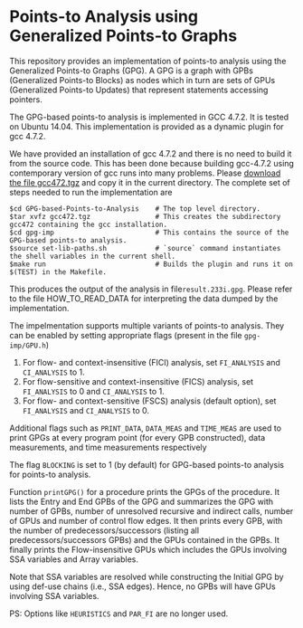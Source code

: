 Points-to Analysis using Generalized Points-to Graphs
======================================================
This repository provides an implementation of points-to analysis using the Generalized Points-to Graphs (GPG). A GPG is a graph with GPBs (Generalized Points-to Blocks) as nodes which in turn are sets of GPUs (Generalized Points-to Updates) that represent statements accessing pointers.

The GPG-based points-to analysis is implemented in GCC 4.7.2. It is tested on Ubuntu 14.04. This implementation is provided as a dynamic plugin for gcc 4.7.2.

We have provided an installation of gcc 4.7.2 and there is no need to build it from the source code. This has been done because building gcc-4.7.2 using contemporary version of gcc runs into many problems. Please [download the file gcc472.tgz](https://tinyurl.com/y3l3aeek) and copy it in the current directory. The complete set of steps needed to run the implementation are

    $cd GPG-based-Points-to-Analysis    # The top level directory.
    $tar xvfz gcc472.tgz                # This creates the subdirectory gcc472 containing the gcc installation.
    $cd gpg-imp                         # This contains the source of the GPG-based points-to analysis.
    $source set-lib-paths.sh            # `source` command instantiates the shell variables in the current shell.
    $make run                           # Builds the plugin and runs it on $(TEST) in the Makefile.
    

This produces the output of the analysis in file`result.233i.gpg`. Please refer to the file HOW_TO_READ_DATA for interpreting the data dumped by the implementation.

The impelmentation supports multiple variants of points-to analysis. They can be enabled by setting appropriate flags (present in the file `gpg-imp/GPU.h`)

1. For flow- and context-insensitive (FICI) analysis, set `FI_ANALYSIS` and `CI_ANALYSIS` to 1.
2. For flow-sensitive and context-insensitive (FICS) analysis, set `FI_ANALYSIS` to 0 and `CI_ANALYSIS` to 1.
3. For flow- and context-sensitive (FSCS) analysis (default option), set `FI_ANALYSIS` and `CI_ANALYSIS` to 0.

Additional flags such as `PRINT_DATA`, `DATA_MEAS` and `TIME_MEAS` are used to print GPGs at every program point (for every GPB constructed), data measurements, and time measurements respectively

The flag `BLOCKING` is set to 1 (by default) for GPG-based points-to analysis for points-to analysis.


Function `printGPG()` for a procedure prints the GPGs of the procedure. It lists the Entry and End GPBs of the GPG and summarizes the GPG with number of GPBs, number of unresolved recursive and indirect calls, number of GPUs and number of control flow edges.
It then prints every GPB, with the number of predecessors/successors (listing all predecessors/successors GPBs) and the GPUs contained in the GPBs. It finally prints the Flow-insensitive GPUs which includes the GPUs involving SSA variables and Array variables.

Note that SSA variables are resolved while constructing the Initial GPG by using def-use chains (i.e., SSA edges). Hence, no GPBs will have GPUs involving SSA variables.

PS: Options like `HEURISTICS` and `PAR_FI` are no longer used.
